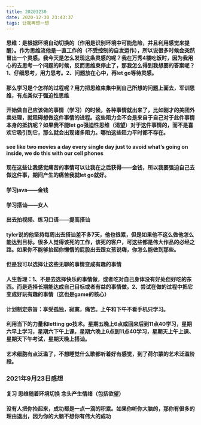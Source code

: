 ```yaml
---
title: 20201230
date: 2020-12-30 23:43:37
tags: 让我再想一想
---
```

#### 思维：是根据环境自动切换的（作用是识别环境中可能危险，并且利用感觉来提醒）。作为思维流他是一直工作的（不受控制的自发运作），所以说很多时候会突然冒出一个灵感。我今天是怎么发现这条灵感的呢？我在万秀4楼吃饭时，因为我用心的去思考一个问题的时候，反而思维束停止了，那我怎么得到我想要的答案呢？1、仔细思考，用力思考。2、问题放在心中，再let go等待灵感。
#### 那么学习是个怎样的过程呢？用力把思维束集中到自己所想的问题上面去，军训思维，有点类似于强迫性思维
#### 开始做自己应该做的事情（学习）的时候，各种事情就出来了，比如刚才的美团外卖处理，就阻碍想做这件事情的进程。这些阻力会不会是来自于自己对于此件事情本身的抵抗呢？如果我不能let go强迫性思维（渴望）对于这件事情的，而不是喜欢它吸引到它，那么就会出现诸多阻力。哪怕这些阻力平时都不存在。
#### see like two movies a day every single day just to avoid what’s going on inside, we do this with our cell phones 
#### 现在这些让我感觉痛苦的事情可以让我在之后获得——金钱，所以我要强迫自己去做这件事，期间产生的痛苦我就let go就好。
#### 学习java——金钱
#### 学习搭讪——女人
#### 出去拍视频、练习口语——提高搭讪
#### tyler说的他坚持每周出去搭讪差不多7天，他也很累，但是如果他不这么做他怎么能达到目标。很多人觉得该死的工作，该死的客户，可这些都是伟大作品的必经之路。如果你不能够抬起你懒惰的屁股出去跟女孩说嗨，你怎么能做到那些。
#### 但是我可以选择让这些无聊的事情变成有趣的事情
#### 人生哲理：1、不是去选择快乐的事情做，或者吃对自己身体没有好处但好吃的东西。而是选择长期能达成自己目标或者有益的事情做。2、尝试在做的过程中把它变成好玩有趣的事情（这也是game的核心）

#### 计划制定宗旨：享受孤独，寂寞，痛苦。上午和下午不看手机只学习。
#### 利用当下的力量和letting go技术。星期五晚上6点或回来后到11点40学习，星期六早上学习，星期六下午上课，星期六晚上6点到11点40学习，星期天上午上课、星期天下午考试，星期天晚上搭讪。
#### 艺术细胞有点泛滥了，不想睡觉什么歌都听着好有感觉，到了荷尔蒙的艺术泛滥阶段。
### 2021年9月23日感想
#### 复习 思维随着环境切换 念头产生情绪（包括欲望）
#### 没有人把你抬起来，成功都是一点一滴的积累。如果你听你大脑的，那你有很多的理由退出，因为你的大脑不想你有伟大的成功